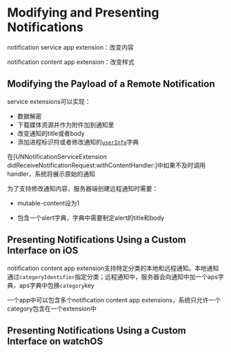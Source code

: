 # Modifying and Presenting Notifications

notification service app extension：改变内容

notification content app extension：改变样式

## Modifying the Payload of a Remote Notification

service extensions可以实现：

* 数据解密
* 下载媒体资源并作为附件加到通知里 
* 改变通知的title或者body
* 添加进程标识符或者修改通知的[`userInfo`](https://developer.apple.com/documentation/usernotifications/unnotificationcontent/1649869-userinfo)字典

在\[UNNotificationServiceExtension didReceiveNotificationRequest:withContentHandler:\]中如果不及时调用handler，系统将展示原始的通知

为了支持修改通知内容，服务器端创建远程通知时需要：

* mutable-content设为1

* 包含一个alert字典，字典中需要制定alert的title和body

## Presenting Notifications Using a Custom Interface on iOS

notification content app extension支持特定分类的本地和远程通知。本地通知通过`categoryIdentifier`指定分类；远程通知中，服务器会向通知中加一个aps字典，aps字典中包换`category`key

一个app中可以包含多个notification content app extensions，系统只允许一个category包含在一个extension中

## Presenting Notifications Using a Custom Interface on watchOS

##  



